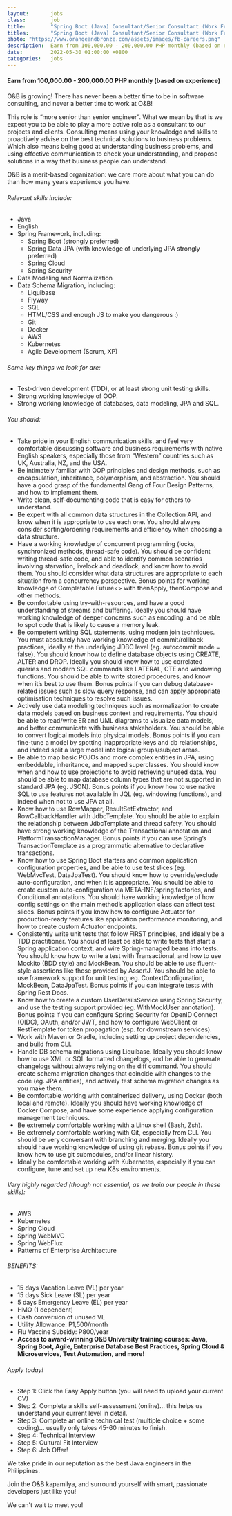 ```yaml
---
layout:       jobs
class:        job
title:        "Spring Boot (Java) Consultant/Senior Consultant (Work From Home)"
titles:       "Spring Boot (Java) Consultant/Senior Consultant (Work From Home)"
photo: "https://www.orangeandbronze.com/assets/images/fb-careers.png"
description:  Earn from 100,000.00 - 200,000.00 PHP monthly (based on experience). This role is “more senior than senior engineer”. What we mean by that is we expect you to be able to play a more active role as a consultant to our projects and clients.
date:         2022-05-30 01:00:00 +0800
categories:   jobs
---
```

<!-- Do not leave new lines after each element. Elements after new lines will not be rendered. -->
<h4>Earn from 100,000.00 - 200,000.00 PHP monthly (based on experience)</h4>
<p>O&B is growing! There has never been a better time to be in software consulting, and never a better time to work at O&B!</p>
<p>This role is “more senior than senior engineer”. What we mean by that is we expect you to be able to play a more active role as a consultant to our projects and clients. Consulting means using your knowledge and skills to proactively advise on the best technical solutions to business problems. Which also means being good at understanding business problems, and using effective communication to check your understanding, and propose solutions in a way that business people can understand.</p>
<p>O&B is a merit-based organization: we care more about what you can do than how many years experience you have.</p>
<h6 class="-dark">Relevant skills include:</h6>
<ul>
    <li>Java</li>
    <li>English</li>
    <li>Spring Framework, including:
        <ul>
            <li>Spring Boot (strongly preferred)</li>
            <li>Spring Data JPA (with knowledge of underlying JPA strongly preferred)</li>
            <li>Spring Cloud</li>
            <li>Spring Security</li>
        </ul>    
    </li>
    <li>Data Modeling and Normalization</li>
    <li>Data Schema Migration, including:
        <ul>
            <li>Liquibase</li>
            <li>Flyway</li>
            <li>SQL</li>
            <li>HTML/CSS and enough JS to make you dangerous :)</li>
            <li>Git</li>
            <li>Docker</li>
            <li>AWS</li>
            <li>Kubernetes</li>
            <li>Agile Development (Scrum, XP)</li>
        </ul>    
    </li>
</ul>
<h6 class="-dark">Some key things we look for are:</h6>
<ul>
    <li>Test-driven development (TDD), or at least strong unit testing skills.</li>
    <li>Strong working knowledge of OOP.</li>
    <li>Strong working knowledge of databases, data modeling, JPA and SQL.</li>
</ul>
<h6 class="-dark">You should:</h6>
<ul>
    <li>Take pride in your English communication skills, and feel very comfortable discussing software and business requirements with native English speakers, especially those from “Western” countries such as UK, Australia, NZ, and the USA.</li>
    <li>Be intimately familiar with OOP principles and design methods, such as encapsulation, inheritance, polymorphism, and abstraction. You should have a good grasp of the fundamental Gang of Four Design Patterns, and how to implement them. </li>
    <li>Write clean, self-documenting code that is easy for others to understand.</li>
    <li>Be expert with all common data structures in the Collection API, and know when it is appropriate to use each one. You should always consider sorting/ordering requirements and efficiency when choosing a data structure.</li>
    <li>Have a working knowledge of concurrent programming (locks, synchronized methods, thread-safe code). You should be confident writing thread-safe code, and able to identify common scenarios involving starvation, livelock and deadlock, and know how to avoid them. You should consider what data structures are appropriate to each situation from a concurrency perspective. Bonus points for working knowledge of Completable Future<> with thenApply, thenCompose and other methods.</li>
    <li>Be comfortable using try-with-resources, and have a good understanding of streams and buffering. Ideally you should have working knowledge of deeper concerns such as encoding, and be able to spot code that is likely to cause a memory leak.</li>
    <li>Be competent writing SQL statements, using modern join techniques. You must absolutely have working knowledge of commit/rollback practices, ideally at the underlying JDBC level (eg. autocommit mode = false). You should know how to define database objects using CREATE, ALTER and DROP. Ideally you should know how to use correlated queries and modern SQL commands like LATERAL, CTE and windowing functions. You should be able to write stored procedures, and know when it’s best to use them.  Bonus points if you can debug database-related issues such as slow query response, and can apply appropriate optimisation techniques to resolve such issues.</li>
    <li>Actively use data modeling techniques such as normalization to create data models based on business context and requirements. You should be able to read/write ER and UML diagrams to visualize data models, and better communicate with business stakeholders. You should be able to convert logical models into physical models. Bonus points if you can fine-tune a model by spotting inappropriate keys and db relationships, and indeed split a large model into logical groups/subject areas.</li>
    <li>Be able to map basic POJOs and more complex entities in JPA, using embeddable, inheritance, and mapped superclasses. You should know when and how to use projections to avoid retrieving unused data. You should be able to map database column types that are not supported in standard JPA (eg. JSON). Bonus points if you know how to use native SQL to use features not available in JQL (eg. windowing functions), and indeed when not to use JPA at all. </li>
    <li>Know how to use RowMapper, ResultSetExtractor, and RowCallbackHandler with JdbcTemplate. You should be able to explain the relationship between JdbcTemplate and thread safety.  You should have strong working knowledge of the Transactional annotation and PlatformTransactionManager. Bonus points if you can use Spring’s TransactionTemplate as a programmatic alternative to declarative transactions.</li>
    <li>Know how to use Spring Boot starters and common application configuration properties, and be able to use test slices (eg. WebMvcTest, DataJpaTest). You should know how to override/exclude auto-configuration, and when it is appropriate. You should be able to create custom auto-configuration via META-INF/spring.factories, and Conditional annotations. You should have working knowledge of how config settings on the main method’s application class can affect test slices. Bonus points if you know how to configure Actuator for production-ready features like application performance monitoring, and how to create custom Actuator endpoints.</li>
    <li>Consistently write unit tests that follow FIRST principles, and ideally be a TDD practitioner. You should at least be able to write tests that start a Spring application context, and wire Spring-managed beans into tests. You should know how to write a test with Transactional, and how to use Mockito (BDD style) and MockBean. You should be able to use fluent-style assertions like those provided by AssertJ. You should be able to use framework support for unit testing; eg. ContextConfiguration, MockBean, DataJpaTest. Bonus points if you can integrate tests with Spring Rest Docs.</li>
    <li>Know how to create a custom UserDetailsService using Spring Security, and use the testing support provided (eg. WithMockUser annotation). Bonus points if you can configure Spring Security for OpenID Connect (OIDC), OAuth, and/or JWT, and how to configure WebClient or RestTemplate for token propagation (esp. for downstream services).</li>
    <li>Work with Maven or Gradle, including setting up project dependencies, and build from CLI.</li>
    <li>Handle DB schema migrations using Liquibase. Ideally you should know how to use XML or SQL formatted changelogs, and be able to generate changelogs without always relying on the diff command. You should create schema migration changes that coincide with changes to the code (eg. JPA entities), and actively test schema migration changes as you make them.</li>
    <li>Be comfortable working with containerised delivery, using Docker (both local and remote). Ideally you should have working knowledge of Docker Compose, and have some experience applying configuration management techniques.</li>
    <li>Be extremely comfortable working with a Linux shell (Bash, Zsh).</li>
    <li>Be extremely comfortable working with Git, especially from CLI. You should be very conversant with branching and merging. Ideally you should have working knowledge of using git rebase. Bonus points if you know how to use git submodules, and/or linear history.</li>
     <li>Ideally be comfortable working with Kubernetes, especially if you can configure, tune and set up new K8s environments.</li>
</ul>
<h6 class="-dark">Very highly regarded (though not essential, as we train our people in these skills):</h6>
<ul>
    <li>AWS</li>
    <li>Kubernetes</li>
    <li>Spring Cloud</li>
    <li>Spring WebMVC</li>
    <li>Spring WebFlux</li>
    <li>Patterns of Enterprise Architecture</li>
</ul>
<h6 class="-dark">BENEFITS:</h6>
<ul>
  <li>15 days Vacation Leave (VL) per year</li>
  <li>15 days Sick Leave (SL) per year</li>
  <li>5 days Emergency Leave (EL) per year</li>
  <li>HMO (1 dependent)</li>
  <li>Cash conversion of unused VL</li>
  <li>Utility Allowance: P1,500/month</li>
  <li>Flu Vaccine Subsidy: P800/year</li>
  <li><strong>Access to award-winning O&B University training courses: Java, Spring Boot, Agile, Enterprise Database Best Practices, Spring Cloud & Microservices, Test Automation, and more!</strong></li>
</ul>

<h6 class="-dark">Apply today!</h6>
<ul>
    <li>Step 1: Click the Easy Apply button (you will need to upload your current CV)</li>
    <li>Step 2: Complete a skills self-assessment (online)... this helps us understand your current level in detail.</li>
    <li>Step 3: Complete an online technical test (multiple choice + some coding)... usually only takes 45-60 minutes to finish.</li>
    <li>Step 4: Technical Interview</li>
    <li>Step 5: Cultural Fit Interview</li>
    <li>Step 6: Job Offer!</li>
</ul>
<p>We take pride in our reputation as the best Java engineers in the Philippines.</p>
<p>Join the O&B kapamilya, and surround yourself with smart, passionate developers just like you!</p>
<p>We can't wait to meet you!</p>





